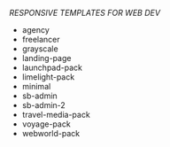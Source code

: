 *RESPONSIVE TEMPLATES FOR WEB DEV*

- agency
- freelancer
- grayscale
- landing-page
- launchpad-pack
- limelight-pack
- minimal
- sb-admin
- sb-admin-2
- travel-media-pack
- voyage-pack
- webworld-pack

